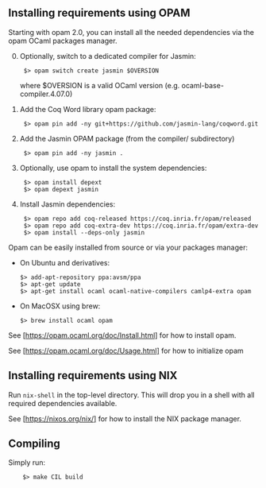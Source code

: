 Installing requirements using OPAM
--------------------------------------------------------------------

Starting with opam 2.0, you can install all the needed dependencies
via the opam OCaml packages manager.

  0. Optionally, switch to a dedicated compiler for Jasmin:

          $> opam switch create jasmin $OVERSION

     where $OVERSION is a valid OCaml version (e.g. ocaml-base-compiler.4.07.0)

  1. Add the Coq Word library opam package:

          $> opam pin add -ny git+https://github.com/jasmin-lang/coqword.git 

  2. Add the Jasmin OPAM package (from the compiler/ subdirectory)

          $> opam pin add -ny jasmin .

  3. Optionally, use opam to install the system dependencies:

          $> opam install depext
          $> opam depext jasmin

  4. Install Jasmin dependencies:

          $> opam repo add coq-released https://coq.inria.fr/opam/released
          $> opam repo add coq-extra-dev https://coq.inria.fr/opam/extra-dev
          $> opam install --deps-only jasmin

Opam can be easily installed from source or via your packages manager:

  * On Ubuntu and derivatives:

        $> add-apt-repository ppa:avsm/ppa
        $> apt-get update
        $> apt-get install ocaml ocaml-native-compilers camlp4-extra opam

  * On MacOSX using brew:

        $> brew install ocaml opam

See [https://opam.ocaml.org/doc/Install.html] for how to install opam.

See [https://opam.ocaml.org/doc/Usage.html] for how to initialize opam

Installing requirements using NIX
--------------------------------------------------------------------

Run `nix-shell` in the top-level directory. This will drop you in a
shell with all required dependencies available.

See [https://nixos.org/nix/] for how to install the NIX package manager.

Compiling
--------------------------------------------------------------------

Simply run:

        $> make CIL build
